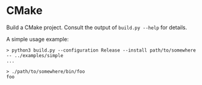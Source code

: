 CMake
=====

Build a CMake project.
Consult the output of `build.py --help` for details.

A simple usage example:

    > python3 build.py --configuration Release --install path/to/somewhere -- ../examples/simple
    ...

    > ./path/to/somewhere/bin/foo
    foo
